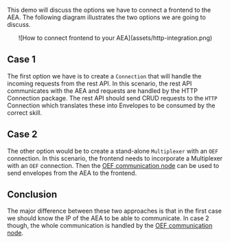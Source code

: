 This demo will discuss the options we have to connect a frontend to the AEA. The following diagram illustrates 
the two options we are going to discuss.

<center>![How to connect frontend to your AEA](assets/http-integration.png)</center> 

## Case 1
The first option we have is to create a `Connection` that will handle the incoming requests from the rest API. In this scenario,
the rest API communicates with the AEA and requests are handled by the HTTP Connection package. 
The rest API should send CRUD requests to the `HTTP` Connection which translates these into Envelopes to be consumed by the correct skill.

## Case 2
The other option would be to create a stand-alone `Multiplexer` with an `OEF` connection. In this scenario, the frontend needs to incorporate a Multiplexer with an `OEF` connection. 
Then the [OEF communication node](../oef-ledger) can be used to send envelopes from the AEA to the frontend.

## Conclusion

The major difference between these two approaches is that in the first case we should know the IP of the AEA to be able to communicate. 
In case 2 though, the whole communication is handled by the [OEF communication node](../oef-ledger).

